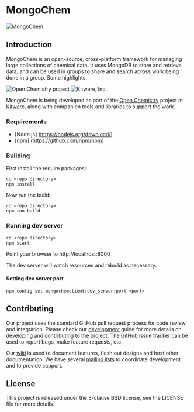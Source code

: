 MongoChem
=========
![MongoChem][MongoChemLogo]

Introduction
------------

MongoChem is an open-source, cross-platform framework for managing large
collections of chemical data. It uses MongoDB to store and retrieve data, and
can be used in groups to share and search across work being done in a group.
Some highlights:

![Open Chemistry project][OpenChemistryLogo]
![Kitware, Inc.][KitwareLogo]

MongoChem is being developed as part of the [Open Chemistry][OpenChemistry]
project at [Kitware][Kitware], along with companion tools and libraries to
support the work.

### Requirements

- [Node.js] (https://nodejs.org/download/)
- [npm] (https://github.com/npm/npm)

### Building

First install the require packages:

    cd <repo directory>
    npm install

Now run the build:

    cd <repo directory>
    npm run build

### Running dev server

    cd <repo directory>
    npm start

Point your browser to http://localhost:8000

The dev server will watch resources and rebuild as necessary.
#### Setting dev server port

    npm config set mongochemclient:dev_server:port <port>

Contributing
------------

Our project uses the standard GitHub pull request process for code review and
integration. Please check our [development][Development] guide for more details
on developing and contributing to the project. The GitHub issue tracker can be
used to report bugs, make feature requests, etc.

Our [wiki][Wiki] is used to document features, flesh out designs and host other
documentation. We have several [mailing lists][MailingLists] to coordinate
development and to provide support.

License
-------

This project is released under the 3-clause BSD license, see the LICENSE file
for more details.

  [MongoChemLogo]: http://openchemistry.org/files/logos/mongochem.png
"MongoChem"
  [OpenChemistry]: http://openchemistry.org/ "Open Chemistry Project"
  [OpenChemistryLogo]: http://openchemistry.org/files/logos/openchem128.png
"Open Chemistry"
  [Kitware]: http://kitware.com/ "Kitware, Inc."
  [KitwareLogo]: http://www.kitware.com/img/small_logo_over.png "Kitware"
  [Development]: http://wiki.openchemistry.org/Development "Development guide"
  [Wiki]: http://wiki.openchemistry.org/ "Open Chemistry wiki"
  [MailingLists]: http://openchemistry.org/mailing-lists "Mailing Lists"
